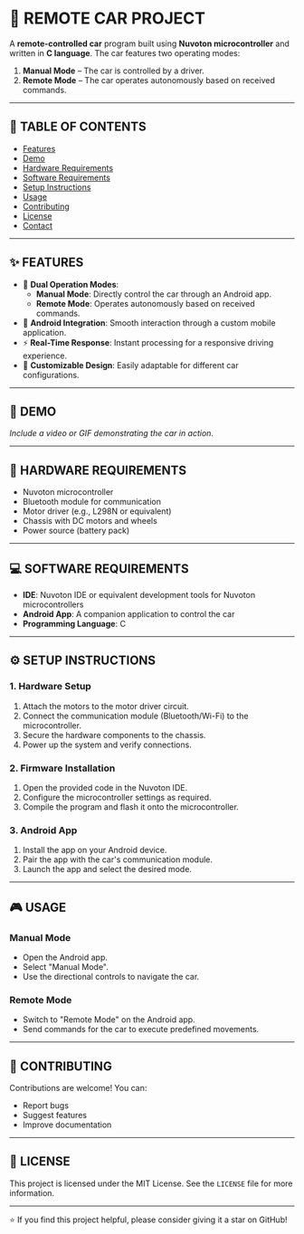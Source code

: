 
# 🚗 **REMOTE CAR PROJECT**

A **remote-controlled car** program built using **Nuvoton microcontroller** and written in **C language**. The car features two operating modes:  
1. **Manual Mode** – The car is controlled by a driver.  
2. **Remote Mode** – The car operates autonomously based on received commands.

---

## 📖 **TABLE OF CONTENTS**
- [Features](#✨-features)
- [Demo](#🎥-demo)
- [Hardware Requirements](#🔧-hardware-requirements)
- [Software Requirements](#💻-software-requirements)
- [Setup Instructions](#⚙️-setup-instructions)
- [Usage](#🎮-usage)
- [Contributing](#🤝-contributing)
- [License](#📝-license)
- [Contact](#📧-contact)

---

## ✨ **FEATURES**
- 🔄 **Dual Operation Modes**:
  - **Manual Mode**: Directly control the car through an Android app.
  - **Remote Mode**: Operates autonomously based on received commands.
- 📱 **Android Integration**: Smooth interaction through a custom mobile application.
- ⚡ **Real-Time Response**: Instant processing for a responsive driving experience.
- 🔧 **Customizable Design**: Easily adaptable for different car configurations.

---

## 🎥 **DEMO**
*Include a video or GIF demonstrating the car in action.*

---

## 🔧 **HARDWARE REQUIREMENTS**
- Nuvoton microcontroller
- Bluetooth module for communication
- Motor driver (e.g., L298N or equivalent)
- Chassis with DC motors and wheels
- Power source (battery pack)

---

## 💻 **SOFTWARE REQUIREMENTS**
- **IDE**: Nuvoton IDE or equivalent development tools for Nuvoton microcontrollers
- **Android App**: A companion application to control the car
- **Programming Language**: C

---

## ⚙️ **SETUP INSTRUCTIONS**

### **1. Hardware Setup**
1. Attach the motors to the motor driver circuit.
2. Connect the communication module (Bluetooth/Wi-Fi) to the microcontroller.
3. Secure the hardware components to the chassis.
4. Power up the system and verify connections.

### **2. Firmware Installation**
1. Open the provided code in the Nuvoton IDE.
2. Configure the microcontroller settings as required.
3. Compile the program and flash it onto the microcontroller.

### **3. Android App**
1. Install the app on your Android device.
2. Pair the app with the car's communication module.
3. Launch the app and select the desired mode.

---

## 🎮 **USAGE**

### **Manual Mode**
- Open the Android app.
- Select "Manual Mode".
- Use the directional controls to navigate the car.

### **Remote Mode**
- Switch to "Remote Mode" on the Android app.
- Send commands for the car to execute predefined movements.

---

## 🤝 **CONTRIBUTING**
Contributions are welcome! You can:
- Report bugs
- Suggest features
- Improve documentation

---

## 📝 **LICENSE**
This project is licensed under the MIT License. See the `LICENSE` file for more information.

---

⭐ If you find this project helpful, please consider giving it a star on GitHub!
